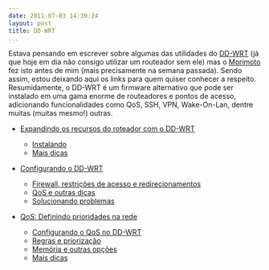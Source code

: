 ```yaml
---
date: 2011-07-03 14:39:24
layout: post
title: DD-WRT
...
```


Estava pensando em escrever sobre algumas das utilidades do [DD-WRT](http://www.dd-wrt.com/) (já que hoje em dia não consigo utilizar um routeador sem ele) mas o [Morimoto](http://www.hardware.com.br/) fez isto antes de mim (mais precisamente na semana passada). Sendo assim, estou deixando aqui os links para quem quiser conhecer a respeito. Resumidamente, o DD-WRT é um firmware alternativo que pode ser instalado em uma gama enorme de routeadores e pontos de acesso, adicionando funcionalidades como QoS, SSH, VPN, Wake-On-Lan, dentre muitas (muitas mesmo!) outras.

* [Expandindo os recursos do roteador com o DD-WRT](http://www.hardware.com.br/tutoriais/ddwrt/) 
    * [Instalando](http://www.hardware.com.br/tutoriais/ddwrt/instalando.html) 
    * [Mais dicas](http://www.hardware.com.br/tutoriais/ddwrt/mais-dicas.html) 

* [Configurando o DD-WRT](http://www.hardware.com.br/tutoriais/configurando-ddwrt/) 
    * [Firewall, restrições de acesso e redirecionamentos](http://www.hardware.com.br/tutoriais/configurando-ddwrt/firewall-restricoes-redirecionamentos.html) 
    * [QoS e outras dicas](http://www.hardware.com.br/tutoriais/configurando-ddwrt/qos-outras-dicas.html) 
    * [Solucionando problemas](http://www.hardware.com.br/tutoriais/configurando-ddwrt/solucionando-problemas.html) 

* [QoS: Definindo prioridades na rede](http://www.hardware.com.br/artigos/qos/) 
    * [Configurando o QoS no DD-WRT](http://www.hardware.com.br/artigos/qos/configurando-qos-wrt.html) 
    * [Regras e priorização](http://www.hardware.com.br/artigos/qos/regras-priorizacao.html) 
    * [Memória e outras opções](http://www.hardware.com.br/artigos/qos/memoria-outras-opcoes.html) 
    * [Mais dicas](http://www.hardware.com.br/artigos/qos/mais-dicas.html) 
